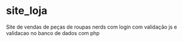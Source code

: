 # site_loja
 Site de vendas de peças de roupas nerds com login com validação js e validacao no banco de dados com php
